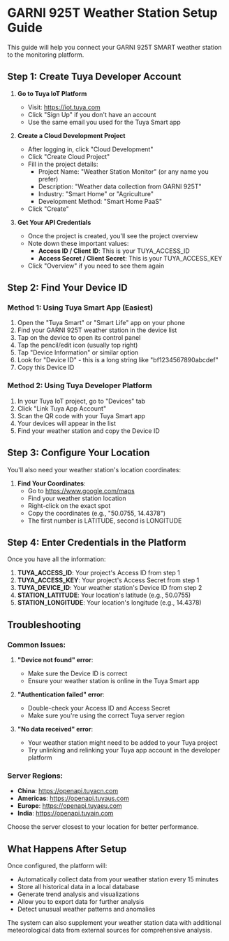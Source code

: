 # GARNI 925T Weather Station Setup Guide

This guide will help you connect your GARNI 925T SMART weather station to the monitoring platform.

## Step 1: Create Tuya Developer Account

1. **Go to Tuya IoT Platform**
   - Visit: https://iot.tuya.com
   - Click "Sign Up" if you don't have an account
   - Use the same email you used for the Tuya Smart app

2. **Create a Cloud Development Project**
   - After logging in, click "Cloud Development" 
   - Click "Create Cloud Project"
   - Fill in the project details:
     - Project Name: "Weather Station Monitor" (or any name you prefer)
     - Description: "Weather data collection from GARNI 925T"
     - Industry: "Smart Home" or "Agriculture"
     - Development Method: "Smart Home PaaS"
   - Click "Create"

3. **Get Your API Credentials**
   - Once the project is created, you'll see the project overview
   - Note down these important values:
     - **Access ID / Client ID**: This is your TUYA_ACCESS_ID
     - **Access Secret / Client Secret**: This is your TUYA_ACCESS_KEY
   - Click "Overview" if you need to see them again

## Step 2: Find Your Device ID

### Method 1: Using Tuya Smart App (Easiest)
1. Open the "Tuya Smart" or "Smart Life" app on your phone
2. Find your GARNI 925T weather station in the device list
3. Tap on the device to open its control panel
4. Tap the pencil/edit icon (usually top right)
5. Tap "Device Information" or similar option
6. Look for "Device ID" - this is a long string like "bf1234567890abcdef"
7. Copy this Device ID

### Method 2: Using Tuya Developer Platform
1. In your Tuya IoT project, go to "Devices" tab
2. Click "Link Tuya App Account" 
3. Scan the QR code with your Tuya Smart app
4. Your devices will appear in the list
5. Find your weather station and copy the Device ID

## Step 3: Configure Your Location

You'll also need your weather station's location coordinates:

1. **Find Your Coordinates**:
   - Go to https://www.google.com/maps
   - Find your weather station location
   - Right-click on the exact spot
   - Copy the coordinates (e.g., "50.0755, 14.4378")
   - The first number is LATITUDE, second is LONGITUDE

## Step 4: Enter Credentials in the Platform

Once you have all the information:

1. **TUYA_ACCESS_ID**: Your project's Access ID from step 1
2. **TUYA_ACCESS_KEY**: Your project's Access Secret from step 1  
3. **TUYA_DEVICE_ID**: Your weather station's Device ID from step 2
4. **STATION_LATITUDE**: Your location's latitude (e.g., 50.0755)
5. **STATION_LONGITUDE**: Your location's longitude (e.g., 14.4378)

## Troubleshooting

### Common Issues:

1. **"Device not found" error**:
   - Make sure the Device ID is correct
   - Ensure your weather station is online in the Tuya Smart app

2. **"Authentication failed" error**:
   - Double-check your Access ID and Access Secret
   - Make sure you're using the correct Tuya server region

3. **"No data received" error**:
   - Your weather station might need to be added to your Tuya project
   - Try unlinking and relinking your Tuya app account in the developer platform

### Server Regions:
- **China**: https://openapi.tuyacn.com
- **Americas**: https://openapi.tuyaus.com  
- **Europe**: https://openapi.tuyaeu.com
- **India**: https://openapi.tuyain.com

Choose the server closest to your location for better performance.

## What Happens After Setup

Once configured, the platform will:
- Automatically collect data from your weather station every 15 minutes
- Store all historical data in a local database
- Generate trend analysis and visualizations
- Allow you to export data for further analysis
- Detect unusual weather patterns and anomalies

The system can also supplement your weather station data with additional meteorological data from external sources for comprehensive analysis.